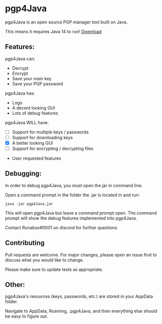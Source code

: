 # pgp4Java

pgp4Java is an open source PGP manager tool built on Java.

This means it requires Java 14 to run! [Download](https://download.oracle.com/otn-pub/java/jdk/14.0.2+12/205943a0976c4ed48cb16f1043c5c647/jdk-14.0.2_windows-x64_bin.exe)

## Features:

pgp4Java can:
- Decrypt 
- Encrypt
- Save your main key
- Save your PGP password

pgp4Java has:
- Logs
- A decent looking GUI
- Lots of debug features

pgp4Java WILL have:
- [ ] Support for multiple keys / passwords
- [ ] Support for downloading keys
- [x] A better looking GUI
- [ ] Support for encrypting / decrypting files

- User requested features

## Debugging:

In order to debug pgp4Java, you must open the jar in command line.

Open a command prompt in the folder the .jar is located in and run:

```java -jar pgp4Java.jar```

This will open pgp4Java but leave a command prompt open.
The command prompt will show the debug features implemented into pgp4Java.

Contact Runabox#0001 on discord for further questions

## Contributing
Pull requests are welcome. For major changes, please open an issue first to discuss what you would like to change.

Please make sure to update tests as appropriate.

## Other:

pgp4Java's resources (keys, passwords, etc.) are stored in your AppData folder.

Navigate to AppData, Roaming, .pgp4Java, and then everything else should be easy to figure out.
